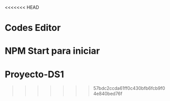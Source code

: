 <<<<<<< HEAD
# Codes Editor

NPM Start para iniciar
=======
# Proyecto-DS1
>>>>>>> 57bdc2ccda61ff0c430bfb6fcb9f04e840bed76f
